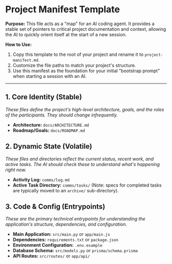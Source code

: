 # Project Manifest Template

**Purpose:** This file acts as a "map" for an AI coding agent. It provides a stable set of pointers to critical project documentation and context, allowing the AI to quickly orient itself at the start of a new session.

**How to Use:**
1. Copy this template to the root of your project and rename it to `project-manifest.md`.
2. Customize the file paths to match your project's structure.
3. Use this manifest as the foundation for your initial "bootstrap prompt" when starting a session with an AI.


---

## 1. Core Identity (Stable)
*These files define the project's high-level architecture, goals, and the roles of the participants. They should change infrequently.*

- **Architecture:** `docs/ARCHITECTURE.md`
- **Roadmap/Goals:** `docs/ROADMAP.md`

## 2. Dynamic State (Volatile)
*These files and directories reflect the current status, recent work, and active tasks. The AI should check these to understand what's happening right now.*

- **Activity Log:** `comms/log.md`
- **Active Task Directory:** `comms/tasks/` (Note: specs for completed tasks are typically moved to an `archive/` sub-directory).


## 3. Code & Config (Entrypoints)
*These are the primary technical entrypoints for understanding the application's structure, dependencies, and configuration.*

- **Main Application:** `src/main.py` or `app/main.js`
- **Dependencies:** `requirements.txt` or `package.json`
- **Environment Configuration:** `.env.example`
- **Database Schema:** `src/models.py` or `prisma/schema.prisma`
- **API Routes:** `src/routes/` or `app/api/`
